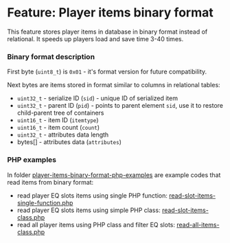 # Feature: Player items binary format

This feature stores player items in database in binary format instead of relational.
It speeds up players load and save time 3-40 times.

### Binary format description

First byte (`uint8_t`) is `0x01` - it's format version for future compatibility.

Next bytes are items stored in format similar to columns in relational tables:
- `uint32_t` - serialize ID (`sid`) - unique ID of serialized item
- `uint32_t` - parent ID (`pid`) - points to parent element `sid`, use it to restore child-parent tree of containers
- `uint16_t` - item ID (`itemtype`)
- `uint16_t` - item count (`count`)
- `uint32_t` - attributes data length
- bytes[] - attributes data (`attributes`)

### PHP examples

In folder [player-items-binary-format-php-examples](player-items-binary-format-php-examples) are example codes that read items from binary format:
- read player EQ slots items using single PHP function: [read-slot-items-single-function.php](player-items-binary-format-php-examples/read-slot-items-single-function.php)
- read player EQ slots items using simple PHP class: [read-slot-items-class.php](player-items-binary-format-php-examples/read-slot-items-class.php)
- read all player items using PHP class and filter EQ slots: [read-all-items-class.php](player-items-binary-format-php-examples/read-all-items-class.php)
